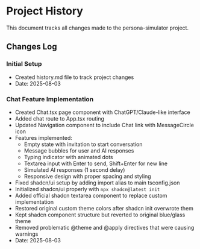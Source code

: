 # Project History

This document tracks all changes made to the persona-simulator project.

## Changes Log

### Initial Setup
- Created history.md file to track project changes
- Date: 2025-08-03

### Chat Feature Implementation
- Created Chat.tsx page component with ChatGPT/Claude-like interface
- Added chat route to App.tsx routing
- Updated Navigation component to include Chat link with MessageCircle icon
- Features implemented:
  - Empty state with invitation to start conversation
  - Message bubbles for user and AI responses
  - Typing indicator with animated dots
  - Textarea input with Enter to send, Shift+Enter for new line
  - Simulated AI responses (1 second delay)
  - Responsive design with proper spacing and styling
- Fixed shadcn/ui setup by adding import alias to main tsconfig.json
- Initialized shadcn/ui properly with `npx shadcn@latest init`
- Added official shadcn textarea component to replace custom implementation
- Restored original custom theme colors after shadcn init overwrote them
- Kept shadcn component structure but reverted to original blue/glass theme
- Removed problematic @theme and @apply directives that were causing warnings
- Date: 2025-08-03